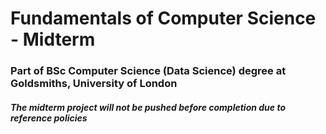 # Fundamentals of Computer Science - Midterm

### Part of BSc Computer Science (Data Science) degree at Goldsmiths, University of London
##### The midterm project will not be pushed before completion due to reference policies


